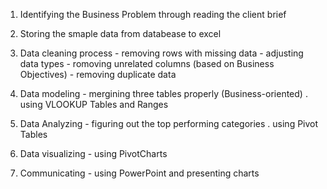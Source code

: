 1. Identifying the Business Problem through reading the client brief

2. Storing the smaple data from databease to excel

3. Data cleaning process
        - removing rows with missing data
        - adjusting data types
        - romoving unrelated columns (based on Business Objectives)
        - removing duplicate data

4. Data modeling
        - mergining three tables properly (Business-oriented)
            . using VLOOKUP Tables and Ranges

5. Data Analyzing
        - figuring out the top performing categories
          . using Pivot Tables

6. Data visualizing
        - using PivotCharts

7. Communicating
        - using PowerPoint and presenting charts
